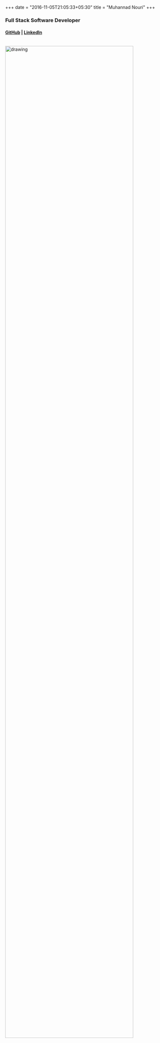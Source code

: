 +++
date = "2016-11-05T21:05:33+05:30"
title = "Muhannad Nouri"
+++

### Full Stack Software Developer

#### [GitHub](https://github.com/muhannadnouri) | [LinkedIn](https://ca.linkedin.com/in/muhannadnouri)

<br>

<img src="https://i.imgur.com/guajfA3.jpg" alt="drawing" align="left" height="" width="90%"/>
